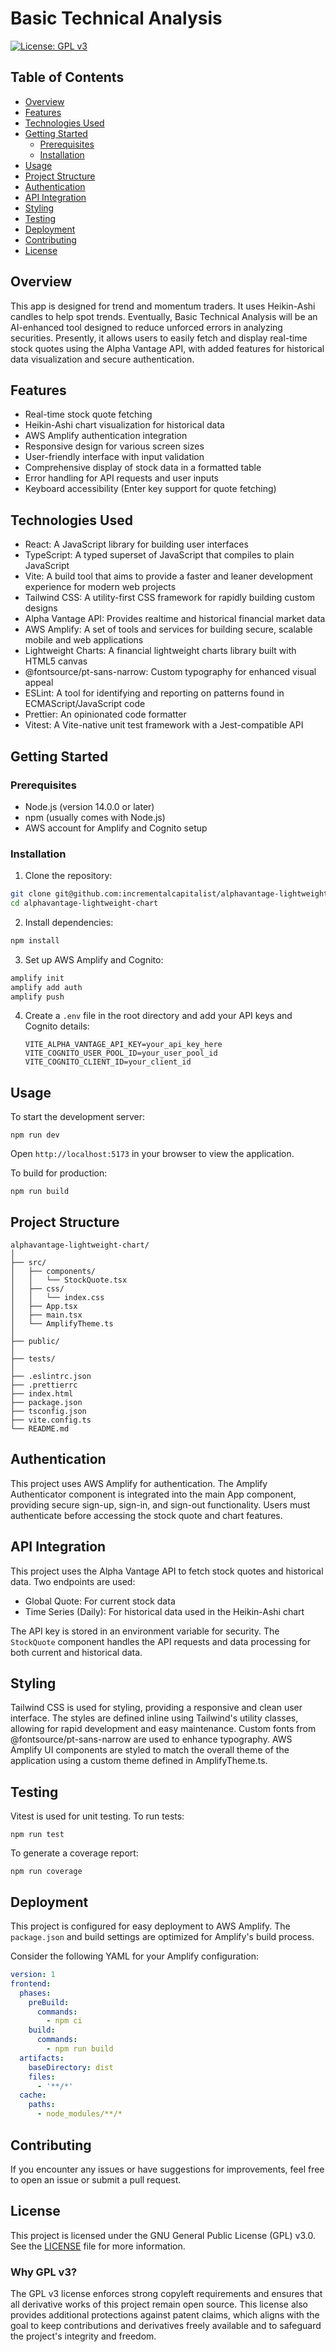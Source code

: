 # Basic Technical Analysis

[![License: GPL v3](https://img.shields.io/badge/License-GPLv3-blue.svg)](https://www.gnu.org/licenses/gpl-3.0) 

## Table of Contents
- [Overview](#overview)
- [Features](#features)
- [Technologies Used](#technologies-used)
- [Getting Started](#getting-started)
  - [Prerequisites](#prerequisites)
  - [Installation](#installation)
- [Usage](#usage)
- [Project Structure](#project-structure)
- [Authentication](#authentication)
- [API Integration](#api-integration)
- [Styling](#styling)
- [Testing](#testing)
- [Deployment](#deployment)
- [Contributing](#contributing)
- [License](#license)

## Overview

This app is designed for trend and momentum traders. It uses Heikin-Ashi candles to help spot trends. Eventually, Basic Technical Analysis will be an AI-enhanced tool designed to reduce unforced errors in analyzing securities. Presently, it allows users to easily fetch and display real-time stock quotes using the Alpha Vantage API, with added features for historical data visualization and secure authentication.

## Features

- Real-time stock quote fetching
- Heikin-Ashi chart visualization for historical data
- AWS Amplify authentication integration
- Responsive design for various screen sizes
- User-friendly interface with input validation
- Comprehensive display of stock data in a formatted table
- Error handling for API requests and user inputs
- Keyboard accessibility (Enter key support for quote fetching)

## Technologies Used

- React: A JavaScript library for building user interfaces
- TypeScript: A typed superset of JavaScript that compiles to plain JavaScript
- Vite: A build tool that aims to provide a faster and leaner development experience for modern web projects
- Tailwind CSS: A utility-first CSS framework for rapidly building custom designs
- Alpha Vantage API: Provides realtime and historical financial market data
- AWS Amplify: A set of tools and services for building secure, scalable mobile and web applications
- Lightweight Charts: A financial lightweight charts library built with HTML5 canvas
- @fontsource/pt-sans-narrow: Custom typography for enhanced visual appeal
- ESLint: A tool for identifying and reporting on patterns found in ECMAScript/JavaScript code
- Prettier: An opinionated code formatter
- Vitest: A Vite-native unit test framework with a Jest-compatible API

## Getting Started

### Prerequisites

- Node.js (version 14.0.0 or later)
- npm (usually comes with Node.js)
- AWS account for Amplify and Cognito setup

### Installation

1. Clone the repository:
```bash
git clone git@github.com:incrementalcapitalist/alphavantage-lightweight-chart.git
cd alphavantage-lightweight-chart
```

2. Install dependencies:
```bash
npm install
```

3. Set up AWS Amplify and Cognito:
```bash
amplify init
amplify add auth
amplify push
```

4. Create a `.env` file in the root directory and add your API keys and Cognito details:
   ```
   VITE_ALPHA_VANTAGE_API_KEY=your_api_key_here
   VITE_COGNITO_USER_POOL_ID=your_user_pool_id
   VITE_COGNITO_CLIENT_ID=your_client_id
   ```

## Usage

To start the development server:

```
npm run dev
```

Open `http://localhost:5173` in your browser to view the application.

To build for production:

```
npm run build
```

## Project Structure

```
alphavantage-lightweight-chart/
│
├── src/
│   ├── components/
│   │   └── StockQuote.tsx
│   ├── css/
│   │   └── index.css
│   ├── App.tsx
│   ├── main.tsx
│   └── AmplifyTheme.ts
│
├── public/
│
├── tests/
│
├── .eslintrc.json
├── .prettierrc
├── index.html
├── package.json
├── tsconfig.json
├── vite.config.ts
└── README.md
```

## Authentication

This project uses AWS Amplify for authentication. The Amplify Authenticator component is integrated into the main App component, providing secure sign-up, sign-in, and sign-out functionality. Users must authenticate before accessing the stock quote and chart features.

## API Integration

This project uses the Alpha Vantage API to fetch stock quotes and historical data. Two endpoints are used:
- Global Quote: For current stock data
- Time Series (Daily): For historical data used in the Heikin-Ashi chart

The API key is stored in an environment variable for security. The `StockQuote` component handles the API requests and data processing for both current and historical data.

## Styling

Tailwind CSS is used for styling, providing a responsive and clean user interface. The styles are defined inline using Tailwind's utility classes, allowing for rapid development and easy maintenance. Custom fonts from @fontsource/pt-sans-narrow are used to enhance typography. AWS Amplify UI components are styled to match the overall theme of the application using a custom theme defined in AmplifyTheme.ts.

## Testing

Vitest is used for unit testing. To run tests:

```
npm run test
```

To generate a coverage report:

```
npm run coverage
```

## Deployment

This project is configured for easy deployment to AWS Amplify. The `package.json` and build settings are optimized for Amplify's build process.

Consider the following YAML for your Amplify configuration:

```yaml
version: 1
frontend:
  phases:
    preBuild:
      commands:
        - npm ci
    build:
      commands:
        - npm run build
  artifacts:
    baseDirectory: dist
    files:
      - '**/*'
  cache:
    paths:
      - node_modules/**/*
```

## Contributing

If you encounter any issues or have suggestions for improvements, feel free to open an issue or submit a pull request.

## License

This project is licensed under the GNU General Public License (GPL) v3.0. See the [LICENSE](LICENSE) file for more information.

### Why GPL v3?

The GPL v3 license enforces strong copyleft requirements and ensures that all derivative works of this project remain open source. This license also provides additional protections against patent claims, which aligns with the goal to keep contributions and derivatives freely available and to safeguard the project's integrity and freedom.